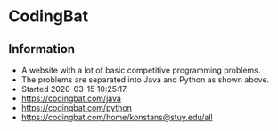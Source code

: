 # CodingBat  
## Information
- A website with a lot of basic competitive programming problems.  
- The problems are separated into Java and Python as shown above.
- Started 2020-03-15 10:25:17.
- https://codingbat.com/java  
- https://codingbat.com/python  
- https://codingbat.com/home/konstans@stuy.edu/all  
